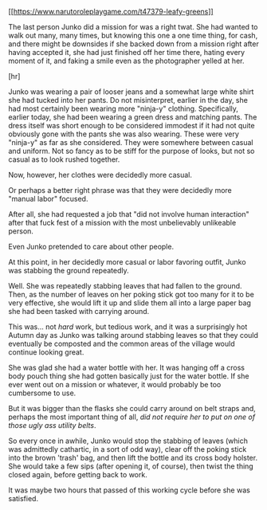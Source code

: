 [[https://www.narutoroleplaygame.com/t47379-leafy-greens]]

The last person Junko did a mission for was a right twat. She had wanted to walk out many, many times, but knowing this one a one time thing, for cash, and there might be downsides if she backed down from a mission right after having accepted it, she had just finished off her time there, hating every moment of it, and faking a smile even as the photographer yelled at her. 

[hr]

Junko was wearing a pair of looser jeans and a somewhat large white shirt she had tucked into her pants. Do not misinterpret, earlier in the day, she had most certainly been wearing more "ninja-y" clothing. Specifically, earlier today, she had been wearing a green dress and matching pants. The dress itself was short enough to be considered immodest if it had not quite obviously gone with the pants she was also wearing. These were very "ninja-y" as far as she considered. They were somewhere between casual and uniform. Not so fancy as to be stiff for the purpose of looks, but not so casual as to look rushed together.

Now, however, her clothes were decidedly more casual.

Or perhaps a better right phrase was that they were decidedly more "manual labor" focused. 

After all, she had requested a job that "did not involve human interaction" after that fuck fest of a mission with the most unbelievably unlikeable person.

Even Junko pretended to care about other people.

At this point, in her decidedly more casual or labor favoring outfit, Junko was stabbing the ground repeatedly.

Well. She was repeatedly stabbing leaves that had fallen to the ground. Then, as the number of leaves on her poking stick got too many for it to be very effective, she would lift it up and slide them all into a large paper bag she had been tasked with carrying around.

This was... not _hard_ work, but tedious work, and it was a surprisingly hot Autumn day as Junko was talking around stabbing leaves so that they could eventually be composted and the common areas of the village would continue looking great.

She was glad she had a water bottle with her. It was hanging off a cross body pouch thing she had gotten basically just for the water bottle. If she ever went out on a mission or whatever, it would probably be too cumbersome to use.

But it was bigger than the flasks she could carry around on belt straps and, perhaps the most important thing of all, _did not require her to put on one of those ugly ass utility belts_. 

So every once in awhile, Junko would stop the stabbing of leaves (which was admittedly cathartic, in a sort of odd way), clear off the poking stick into the brown 'trash' bag, and then lift the bottle and its cross body holster. She would take a few sips (after opening it, of course), then twist the thing closed again, before getting back to work.

It was maybe two hours that passed of this working cycle before she was satisfied.